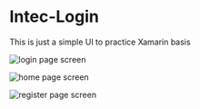 # Intec-Login
This is just a simple UI to practice Xamarin basis

![login page screen](https://user-images.githubusercontent.com/45038839/99923674-2f84f700-2d0d-11eb-8174-bb385e35cf8b.jpeg)

![home page screen](https://user-images.githubusercontent.com/45038839/99923676-301d8d80-2d0d-11eb-8ad1-dd092ae071ee.jpeg)

![register page screen](https://user-images.githubusercontent.com/45038839/99923677-301d8d80-2d0d-11eb-8a98-278539aa696d.jpeg)
